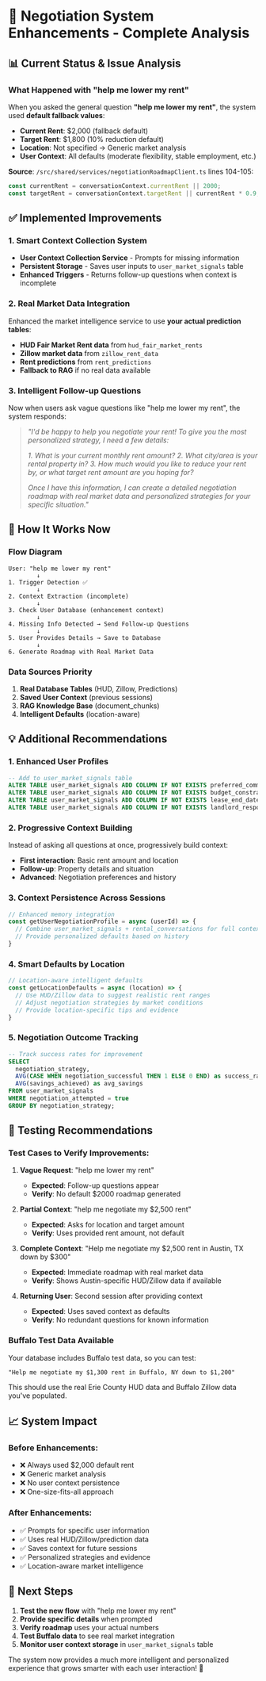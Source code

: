 # 🎯 Negotiation System Enhancements - Complete Analysis

## 📊 Current Status & Issue Analysis

### What Happened with "help me lower my rent"

When you asked the general question **"help me lower my rent"**, the system used **default fallback values**:

- **Current Rent**: $2,000 (fallback default)
- **Target Rent**: $1,800 (10% reduction default)
- **Location**: Not specified → Generic market analysis
- **User Context**: All defaults (moderate flexibility, stable employment, etc.)

**Source**: `/src/shared/services/negotiationRoadmapClient.ts` lines 104-105:
```javascript
const currentRent = conversationContext.currentRent || 2000;
const targetRent = conversationContext.targetRent || currentRent * 0.9;
```

## ✅ Implemented Improvements

### 1. Smart Context Collection System
- **User Context Collection Service** - Prompts for missing information
- **Persistent Storage** - Saves user inputs to `user_market_signals` table
- **Enhanced Triggers** - Returns follow-up questions when context is incomplete

### 2. Real Market Data Integration
Enhanced the market intelligence service to use **your actual prediction tables**:
- **HUD Fair Market Rent data** from `hud_fair_market_rents`
- **Zillow market data** from `zillow_rent_data` 
- **Rent predictions** from `rent_predictions`
- **Fallback to RAG** if no real data available

### 3. Intelligent Follow-up Questions
Now when users ask vague questions like "help me lower my rent", the system responds:

> *"I'd be happy to help you negotiate your rent! To give you the most personalized strategy, I need a few details:*
> 
> *1. What is your current monthly rent amount?*
> *2. What city/area is your rental property in?*
> *3. How much would you like to reduce your rent by, or what target rent amount are you hoping for?*
> 
> *Once I have this information, I can create a detailed negotiation roadmap with real market data and personalized strategies for your specific situation."*

## 🔧 How It Works Now

### Flow Diagram
```
User: "help me lower my rent"
        ↓
1. Trigger Detection ✅
        ↓
2. Context Extraction (incomplete)
        ↓
3. Check User Database (enhancement context)
        ↓
4. Missing Info Detected → Send Follow-up Questions
        ↓
5. User Provides Details → Save to Database
        ↓
6. Generate Roadmap with Real Market Data
```

### Data Sources Priority
1. **Real Database Tables** (HUD, Zillow, Predictions)
2. **Saved User Context** (previous sessions)
3. **RAG Knowledge Base** (document_chunks)
4. **Intelligent Defaults** (location-aware)

## 💡 Additional Recommendations

### 1. Enhanced User Profiles
```sql
-- Add to user_market_signals table
ALTER TABLE user_market_signals ADD COLUMN IF NOT EXISTS preferred_communication_style TEXT;
ALTER TABLE user_market_signals ADD COLUMN IF NOT EXISTS budget_constraints JSONB;
ALTER TABLE user_market_signals ADD COLUMN IF NOT EXISTS lease_end_date DATE;
ALTER TABLE user_market_signals ADD COLUMN IF NOT EXISTS landlord_responsiveness_score INTEGER;
```

### 2. Progressive Context Building
Instead of asking all questions at once, progressively build context:
- **First interaction**: Basic rent amount and location
- **Follow-up**: Property details and situation
- **Advanced**: Negotiation preferences and history

### 3. Context Persistence Across Sessions
```javascript
// Enhanced memory integration
const getUserNegotiationProfile = async (userId) => {
  // Combine user_market_signals + rental_conversations for full context
  // Provide personalized defaults based on history
}
```

### 4. Smart Defaults by Location
```javascript
// Location-aware intelligent defaults
const getLocationDefaults = async (location) => {
  // Use HUD/Zillow data to suggest realistic rent ranges
  // Adjust negotiation strategies by market conditions
  // Provide location-specific tips and evidence
}
```

### 5. Negotiation Outcome Tracking
```sql
-- Track success rates for improvement
SELECT 
  negotiation_strategy,
  AVG(CASE WHEN negotiation_successful THEN 1 ELSE 0 END) as success_rate,
  AVG(savings_achieved) as avg_savings
FROM user_market_signals 
WHERE negotiation_attempted = true
GROUP BY negotiation_strategy;
```

## 🎯 Testing Recommendations

### Test Cases to Verify Improvements:

1. **Vague Request**: "help me lower my rent"
   - **Expected**: Follow-up questions appear
   - **Verify**: No default $2000 roadmap generated

2. **Partial Context**: "help me negotiate my $2,500 rent"
   - **Expected**: Asks for location and target amount
   - **Verify**: Uses provided rent amount, not default

3. **Complete Context**: "Help me negotiate my $2,500 rent in Austin, TX down by $300"
   - **Expected**: Immediate roadmap with real market data
   - **Verify**: Shows Austin-specific HUD/Zillow data if available

4. **Returning User**: Second session after providing context
   - **Expected**: Uses saved context as defaults
   - **Verify**: No redundant questions for known information

### Buffalo Test Data Available
Your database includes Buffalo test data, so you can test:
```
"Help me negotiate my $1,300 rent in Buffalo, NY down to $1,200"
```
This should use the real Erie County HUD data and Buffalo Zillow data you've populated.

## 📈 System Impact

### Before Enhancements:
- ❌ Always used $2,000 default rent
- ❌ Generic market analysis
- ❌ No user context persistence
- ❌ One-size-fits-all approach

### After Enhancements:
- ✅ Prompts for specific user information
- ✅ Uses real HUD/Zillow/prediction data
- ✅ Saves context for future sessions
- ✅ Personalized strategies and evidence
- ✅ Location-aware market intelligence

## 🚀 Next Steps

1. **Test the new flow** with "help me lower my rent" 
2. **Provide specific details** when prompted
3. **Verify roadmap** uses your actual numbers
4. **Test Buffalo data** to see real market integration
5. **Monitor user context storage** in `user_market_signals` table

The system now provides a much more intelligent and personalized experience that grows smarter with each user interaction! 🎉